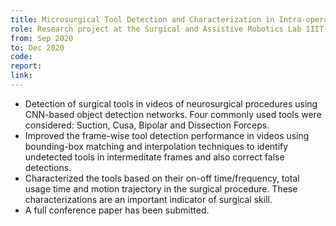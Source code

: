 ```yaml
---
title: Microsurgical Tool Detection and Characterization in Intra-operative Neurosurgical Videos
role: Research project at the Surgical and Assistive Robotics Lab IIIT-B [<a href="https://www.iiitb.ac.in/faculty/madhav-rao">Prof. Madhav Rao</a>] in collaboration with the National Institute of Mental Health and Neurosciences (NIMHANS) [<a href="https://www.linkedin.com/in/vikas-vazhayil-70575b22/?originalSubdomain=in">Dr. Vikas Vazhayil</a>].
from: Sep 2020
to: Dec 2020
code:
report:
link:
---
```

<ul>
<li>Detection of surgical tools in videos of neurosurgical procedures using CNN-based object detection networks.
Four commonly used tools were considered: Suction, Cusa, Bipolar and Dissection Forceps.</li>
<li>Improved the frame-wise tool detection performance in videos using bounding-box matching and interpolation
techniques to identify undetected tools in intermeditate frames and also correct false detections.</li>
<li>Characterized the tools based on their on-off time/frequency, total usage time and motion trajectory in the
surgical procedure. These characterizations are an important indicator of surgical skill.</li>
<li>A full conference paper has been submitted.</li>
</ul>